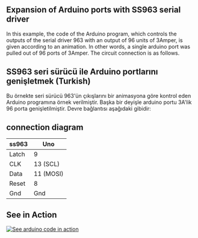 ## Expansion of Arduino ports with SS963 serial driver
In this example, the code of the Arduino program, which controls the outputs of the serial driver 963 with an output of 96 units of 3Amper, is given according to an animation. In other words, a single arduino port was pulled out of 96 ports of 3Amper. The circuit connection is as follows.

## SS963 seri sürücü ile Arduino portlarını genişletmek (Turkish)
Bu örnekte seri sürücü 963'ün çıkışlarını bir animasyona göre kontrol eden Arduino programına örnek verilmiştir. Başka bir deyişle arduino portu 3A'lik 96 porta genişletilmiştir. Devre bağlantısı aşağıdaki gibidir:

 ## connection diagram
 
  |ss963  | Uno|         
  |-------|-----------|         
  |Latch|   9           |
  |CLK|     13  (SCL)   |
  |Data|    11  (MOSI)  |
  |Reset|   8           |
  |Gnd|     Gnd         |


## See in Action
[![See arduino code in action](http://www.tankado.com/wp-content/uploads/2018/01/2018-01-26_5-41-11.png)](https://www.youtube.com/watch?v=2ZBsiXzz8tk&feature=youtu.be)
